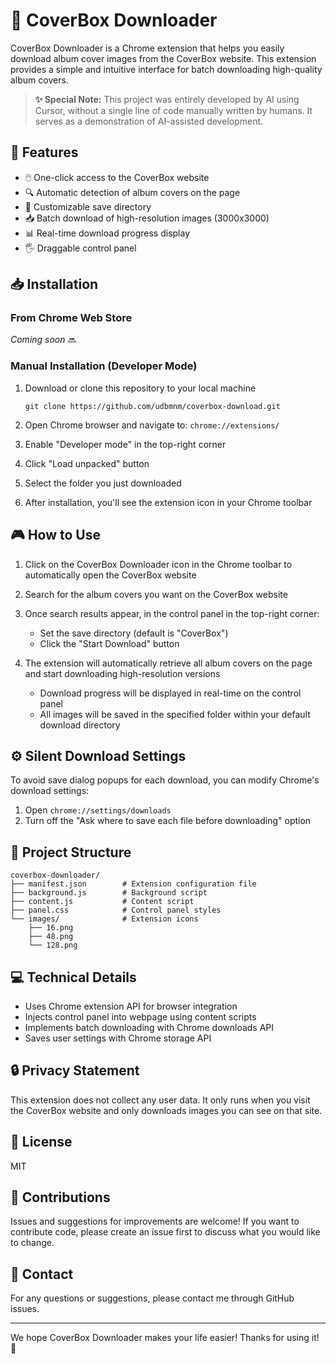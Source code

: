 # 🎵 CoverBox Downloader

CoverBox Downloader is a Chrome extension that helps you easily download album cover images from the CoverBox website. This extension provides a simple and intuitive interface for batch downloading high-quality album covers.

> **✨ Special Note:** This project was entirely developed by AI using Cursor, without a single line of code manually written by humans. It serves as a demonstration of AI-assisted development.

## 🚀 Features

- 🖱️ One-click access to the CoverBox website
- 🔍 Automatic detection of album covers on the page
- 📁 Customizable save directory
- 📥 Batch download of high-resolution images (3000x3000)
- 📊 Real-time download progress display
- 🖐️ Draggable control panel

## 📥 Installation

### From Chrome Web Store

*Coming soon* 🔜

### Manual Installation (Developer Mode)

1. Download or clone this repository to your local machine
   ```
   git clone https://github.com/udbmnm/coverbox-download.git
   ```

2. Open Chrome browser and navigate to: `chrome://extensions/`

3. Enable "Developer mode" in the top-right corner

4. Click "Load unpacked" button

5. Select the folder you just downloaded

6. After installation, you'll see the extension icon in your Chrome toolbar

## 🎮 How to Use

1. Click on the CoverBox Downloader icon in the Chrome toolbar to automatically open the CoverBox website

2. Search for the album covers you want on the CoverBox website

3. Once search results appear, in the control panel in the top-right corner:
   - Set the save directory (default is "CoverBox")
   - Click the "Start Download" button

4. The extension will automatically retrieve all album covers on the page and start downloading high-resolution versions
   - Download progress will be displayed in real-time on the control panel
   - All images will be saved in the specified folder within your default download directory

## ⚙️ Silent Download Settings

To avoid save dialog popups for each download, you can modify Chrome's download settings:

1. Open `chrome://settings/downloads`
2. Turn off the "Ask where to save each file before downloading" option

## 📂 Project Structure

```
coverbox-downloader/
├── manifest.json        # Extension configuration file
├── background.js        # Background script
├── content.js           # Content script
├── panel.css            # Control panel styles
└── images/              # Extension icons
    ├── 16.png
    ├── 48.png
    └── 128.png
```

## 💻 Technical Details

- Uses Chrome extension API for browser integration
- Injects control panel into webpage using content scripts
- Implements batch downloading with Chrome downloads API
- Saves user settings with Chrome storage API

## 🔒 Privacy Statement

This extension does not collect any user data. It only runs when you visit the CoverBox website and only downloads images you can see on that site.

## 📜 License

MIT

## 👥 Contributions

Issues and suggestions for improvements are welcome! If you want to contribute code, please create an issue first to discuss what you would like to change.

## 📧 Contact

For any questions or suggestions, please contact me through GitHub issues.

---

We hope CoverBox Downloader makes your life easier! Thanks for using it! 🙏